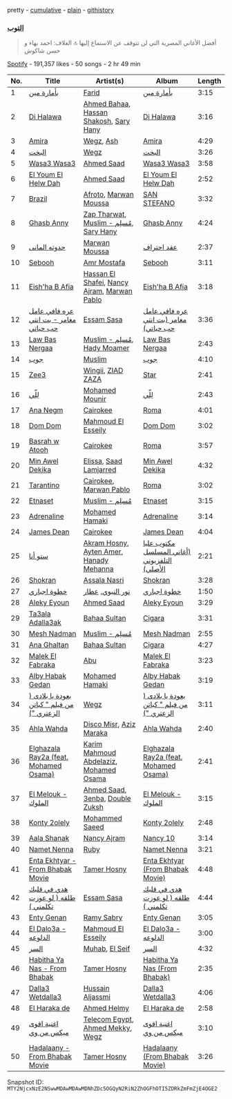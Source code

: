 pretty - [cumulative](/playlists/cumulative/37i9dQZF1DXd3AhRYJnfcl.md) - [plain](/playlists/plain/37i9dQZF1DXd3AhRYJnfcl) - [githistory](https://github.githistory.xyz/mackorone/spotify-playlist-archive/blob/main/playlists/plain/37i9dQZF1DXd3AhRYJnfcl)

### [التوب](https://open.spotify.com/playlist/37i9dQZF1DXd3AhRYJnfcl)

> أفضل الأغاني المصرية التي لن تتوقف عن الاستماع إليها 🔝 الغلاف: احمد بهاء و حسن شاكوش

[Spotify](https://open.spotify.com/user/spotify) - 191,357 likes - 50 songs - 2 hr 49 min

| No. | Title | Artist(s) | Album | Length |
|---|---|---|---|---|
| 1 | [بأمارة مين](https://open.spotify.com/track/0SbObewB36qKLWcaxMntej) | [Farid](https://open.spotify.com/artist/5OaC42gxOxSYgfmmSxe672) | [بأمارة مين](https://open.spotify.com/album/4yDWyAMP63GXX3SUjjV0Xd) | 3:15 |
| 2 | [Di Halawa](https://open.spotify.com/track/3BW4RcvJUYGtnPOzppeVW9) | [Ahmed Bahaa](https://open.spotify.com/artist/0YYLDpbsExW7PI14mRJPfx), [Hassan Shakosh](https://open.spotify.com/artist/62IUrFqq28x2SbRdzm9sQt), [Sary Hany](https://open.spotify.com/artist/1eTh9xZZfmBuobcE0oQFEK) | [Di Halawa](https://open.spotify.com/album/7hy7jpcDzPXmIde1fICTvT) | 3:16 |
| 3 | [Amira](https://open.spotify.com/track/2BHxg3zP8IdRvvWPVavzqB) | [Wegz](https://open.spotify.com/artist/4BKC2HOGEqtYz2Xbgp9N1q), [Ash](https://open.spotify.com/artist/4nkuNzBcYGlNmAqFWbHLqS) | [Amira](https://open.spotify.com/album/1VVZMKjwVA9hvPZcaCepOS) | 4:29 |
| 4 | [البخت](https://open.spotify.com/track/5kdlxZ5skOYY3VK8RlfEIZ) | [Wegz](https://open.spotify.com/artist/4BKC2HOGEqtYz2Xbgp9N1q) | [البخت](https://open.spotify.com/album/5EvIl5WEwCtuWwQY66s5O5) | 3:26 |
| 5 | [Wasa3 Wasa3](https://open.spotify.com/track/2hZb0DuHOlqka9VYhHlTpM) | [Ahmed Saad](https://open.spotify.com/artist/5D2ui1KD49TfyCDb35zf5V) | [Wasa3 Wasa3](https://open.spotify.com/album/4ejC21FFgQLYmMCm1OfSKh) | 3:58 |
| 6 | [El Youm El Helw Dah](https://open.spotify.com/track/2HbrI0oakRE7qNXoK74zNR) | [Ahmed Saad](https://open.spotify.com/artist/5D2ui1KD49TfyCDb35zf5V) | [El Youm El Helw Dah](https://open.spotify.com/album/2GwwqvLab4YiExMa8zFW1v) | 2:52 |
| 7 | [Brazil](https://open.spotify.com/track/6cpTq72SH9QSocMTnGEKg5) | [Afroto](https://open.spotify.com/artist/7yBuSjd5Z3w7acodk51evR), [Marwan Moussa](https://open.spotify.com/artist/2BBnFUgIaLHqoRYPfshoPb) | [SAN STEFANO](https://open.spotify.com/album/0AkGcmpMk9Ctaa8LgigTT1) | 3:32 |
| 8 | [Ghasb Anny](https://open.spotify.com/track/20MpmTGEcFIfMxxqobnxnl) | [Zap Tharwat](https://open.spotify.com/artist/3yLKIh0kKryfCRygWN5wFv), [Muslim \- مُسلِم](https://open.spotify.com/artist/2PM82jOCB674w4BL08zFVS), [Sary Hany](https://open.spotify.com/artist/1eTh9xZZfmBuobcE0oQFEK) | [Ghasb Anny](https://open.spotify.com/album/0XAMmhfNF6ezT5eEYPYKSy) | 4:24 |
| 9 | [حدوته المانى](https://open.spotify.com/track/1hpjMinSryyJGslYdF0cyy) | [Marwan Moussa](https://open.spotify.com/artist/2BBnFUgIaLHqoRYPfshoPb) | [عقد احتراف](https://open.spotify.com/album/34cUR6XjHpwHswwPq7R9v1) | 2:37 |
| 10 | [Sebooh](https://open.spotify.com/track/6aelrywDmMzedMN0FSa3s8) | [Amr Mostafa](https://open.spotify.com/artist/6YZXwVnjrIIz9SlBd8l2Cg) | [Sebooh](https://open.spotify.com/album/2fhRFoAFIXCI3RFNZQh5dY) | 3:11 |
| 11 | [Eish'ha B Afia](https://open.spotify.com/track/0VoGUSTCDyz5855v4S278P) | [Hassan El Shafei](https://open.spotify.com/artist/62HptqyCczb1325UIjFF7x), [Nancy Ajram](https://open.spotify.com/artist/0LnHdW6HMPoOlNdhG3DHjE), [Marwan Pablo](https://open.spotify.com/artist/56chSp36PsMhpQvUn1kdR3) | [Eish'ha B Afia](https://open.spotify.com/album/3qgIRDfNgnyxHi0YykyrWW) | 3:18 |
| 12 | [عره فافي عامل مغامر \- بت انتي حب حياتي](https://open.spotify.com/track/0PTlHYXWyCeayIw3Tpafdl) | [Essam Sasa](https://open.spotify.com/artist/2KjiHtx0h8tyJXbg8aYRgu) | [عره فافي عامل مغامر \(بت انتي حب حياتي\)](https://open.spotify.com/album/2eMdQBMDL8ShHvxyDCQkCk) | 3:36 |
| 13 | [Law Bas Nergaa](https://open.spotify.com/track/7ogQhlO9miA7gt18l0tlRT) | [Muslim \- مُسلِم](https://open.spotify.com/artist/2PM82jOCB674w4BL08zFVS), [Hady Moamer](https://open.spotify.com/artist/0jPg8Ugy7n2JrD9jBaBptD) | [Law Bas Nergaa](https://open.spotify.com/album/7mxi6m5tjRolq6U2HTTlq2) | 2:43 |
| 14 | [جوب](https://open.spotify.com/track/00iZxf2j4qUqsSa7HOngwZ) | [Muslim](https://open.spotify.com/artist/63OMTYC88PAsd7ffM3ErQv) | [جوب](https://open.spotify.com/album/0sUROVLFIxptdj9P8Vssyn) | 4:10 |
| 15 | [Zee3](https://open.spotify.com/track/5CTXFh5o4qpiXZeM1jxTBk) | [Wingii](https://open.spotify.com/artist/3i5MnWpawRCC9SYhLIHP7W), [ZIAD ZAZA](https://open.spotify.com/artist/03V846UE00DEjP9OaGvjKM) | [Star](https://open.spotify.com/album/7knqeOrwUe1idz6IZoD2hJ) | 2:41 |
| 16 | [لِلّي](https://open.spotify.com/track/0Kb87SCKl8pFyKm0yD9TYf) | [Mohamed Mounir](https://open.spotify.com/artist/6hPNpOLunxxpXVwi696pYl) | [لِلّي](https://open.spotify.com/album/5UHmwqHjPdCFXv1Vucwf9z) | 2:43 |
| 17 | [Ana Negm](https://open.spotify.com/track/6CU68VwcV10VfulVQMfj3X) | [Cairokee](https://open.spotify.com/artist/2GVksDv9UpY60i4CvytrZK) | [Roma](https://open.spotify.com/album/6ucy4v9cUETA0yRQx8D34F) | 4:01 |
| 18 | [Dom Dom](https://open.spotify.com/track/09qJciYwmS2hlWlpjaIKZm) | [Mahmoud El Esseily](https://open.spotify.com/artist/7MGFOSQK8O3im8YslR3DLB) | [Dom Dom](https://open.spotify.com/album/0b5kI7IIsYfVsAXawB2dak) | 3:02 |
| 19 | [Basrah w Atooh](https://open.spotify.com/track/4vIbws1xp082bv0zl8vLaJ) | [Cairokee](https://open.spotify.com/artist/2GVksDv9UpY60i4CvytrZK) | [Roma](https://open.spotify.com/album/6ucy4v9cUETA0yRQx8D34F) | 3:57 |
| 20 | [Min Awel Dekika](https://open.spotify.com/track/46Q0bzrsZyD2dzZCuLq5R2) | [Elissa](https://open.spotify.com/artist/68rvMwPL0yMbYR5cv0pzCR), [Saad Lamjarred](https://open.spotify.com/artist/0NjXtqYWpnV055KhfZgtuY) | [Min Awel Dekika](https://open.spotify.com/album/7zDngZE0h5FSTaPm9yhxto) | 4:32 |
| 21 | [Tarantino](https://open.spotify.com/track/13E54FVYV7fzEfZhtrKn0K) | [Cairokee](https://open.spotify.com/artist/2GVksDv9UpY60i4CvytrZK), [Marwan Pablo](https://open.spotify.com/artist/56chSp36PsMhpQvUn1kdR3) | [Roma](https://open.spotify.com/album/6ucy4v9cUETA0yRQx8D34F) | 3:02 |
| 22 | [Etnaset](https://open.spotify.com/track/5hiQSNo6jQbQ2m2gBZs7bU) | [Muslim \- مُسلِم](https://open.spotify.com/artist/2PM82jOCB674w4BL08zFVS) | [Etnaset](https://open.spotify.com/album/5nE6ovXOMjYZ1UG695iIkU) | 3:15 |
| 23 | [Adrenaline](https://open.spotify.com/track/1uE7Gln68v4duncYy4QgQm) | [Mohamed Hamaki](https://open.spotify.com/artist/6bb9VI1PpPTEmdgcgjTppX) | [Adrenaline](https://open.spotify.com/album/7BbMlrhOzLqWAbf9o1yBw6) | 3:14 |
| 24 | [James Dean](https://open.spotify.com/track/3bN0IZvx7rI9yK0JAYdP2M) | [Cairokee](https://open.spotify.com/artist/2GVksDv9UpY60i4CvytrZK) | [James Dean](https://open.spotify.com/album/0xreh1fpGApy66xjYdGEMD) | 4:04 |
| 25 | [ستو أنا](https://open.spotify.com/track/0BCEJXmemL21JvNNoOB5TT) | [Akram Hosny](https://open.spotify.com/artist/0uFv3QyIZZuL1ZzT9J19Fi), [Ayten Amer](https://open.spotify.com/artist/4Own1NEZVQQ573zBzyRalb), [Hanady Mehanna](https://open.spotify.com/artist/5v3hMjviVKzTsRKjiUFiGT) | [مكتوب عليا \(أغاني المسلسل التلفزيوني الأصلي\)](https://open.spotify.com/album/7CNSRnoyRE1QhSWksa8OFs) | 2:21 |
| 26 | [Shokran](https://open.spotify.com/track/3zpuelnjip23dk1hxTqklg) | [Assala Nasri](https://open.spotify.com/artist/6MQnUjIjnIOfHDFzqBJOAl) | [Shokran](https://open.spotify.com/album/572v0Jez74h9cMKAYPCIug) | 3:28 |
| 27 | [خطوة اجباري](https://open.spotify.com/track/06h6dQDVdXjnIOXGXabW02) | [نور النبوي](https://open.spotify.com/artist/2lvyyBvz0mMzl57uxbzQ15), [عطار](https://open.spotify.com/artist/0qYgCdqD3rVSoguhaDGGWZ) | [خطوة اجباري](https://open.spotify.com/album/74il7VqlKq7JEM1oiTrIm5) | 1:50 |
| 28 | [Aleky Eyoun](https://open.spotify.com/track/5kQCI3faUHASM28R91ksUY) | [Ahmed Saad](https://open.spotify.com/artist/5D2ui1KD49TfyCDb35zf5V) | [Aleky Eyoun](https://open.spotify.com/album/78SzkM05ePjjFN1PNBurUh) | 3:29 |
| 29 | [Ta3ala Adalla3ak](https://open.spotify.com/track/3LXPZvEHf0vhgFKs4giHSS) | [Bahaa Sultan](https://open.spotify.com/artist/2KJgliIl1dMyeOMyCcnYv7) | [Cigara](https://open.spotify.com/album/6tlo8DzuR11Z9g8nHP8vd3) | 3:31 |
| 30 | [Mesh Nadman](https://open.spotify.com/track/3g4p8OgtpxHpEHzEjnRo6J) | [Muslim \- مُسلِم](https://open.spotify.com/artist/2PM82jOCB674w4BL08zFVS) | [Mesh Nadman](https://open.spotify.com/album/5UzHxBDzrASY4c8xUXBbzy) | 2:55 |
| 31 | [Ana Ghaltan](https://open.spotify.com/track/7I2GzEUE2hADoq9uuAvYh7) | [Bahaa Sultan](https://open.spotify.com/artist/2KJgliIl1dMyeOMyCcnYv7) | [Cigara](https://open.spotify.com/album/6tlo8DzuR11Z9g8nHP8vd3) | 4:27 |
| 32 | [Malek El Fabraka](https://open.spotify.com/track/6DdXM6uwl9XuGIVwP7bXOx) | [Abu](https://open.spotify.com/artist/0oXeb3Z8lPe5ObsbBGicML) | [Malek El Fabraka](https://open.spotify.com/album/2T3oPO96g0IUsYb9uD2ULT) | 3:23 |
| 33 | [Alby Habak Gedan](https://open.spotify.com/track/4pGaxNrUaxI98DYSK6s7mj) | [Mohamed Hamaki](https://open.spotify.com/artist/6bb9VI1PpPTEmdgcgjTppX) | [Alby Habak Gedan](https://open.spotify.com/album/6C4b7LphPB912ZLNdO6AuU) | 3:19 |
| 34 | [بعودة يا بلادى \( من فيلم " كباتن الزعتري "\)](https://open.spotify.com/track/5V0l4DBUYwNr8ETXqf1Yod) | [Wegz](https://open.spotify.com/artist/4BKC2HOGEqtYz2Xbgp9N1q) | [بعودة يا بلادى \( من فيلم " كباتن الزعتري "\)](https://open.spotify.com/album/5C60nNtSBoFoFjrb6hTuRy) | 3:11 |
| 35 | [Ahla Wahda](https://open.spotify.com/track/6zUTQHFa3gsmWyRxZzYe4e) | [Disco Misr](https://open.spotify.com/artist/1HIaYLpcp8yyYRSQFP7vIi), [Aziz Maraka](https://open.spotify.com/artist/2qi698G7BphxwdPUbQgZMU) | [Ahla Wahda](https://open.spotify.com/album/2NVcbbexvP2V3pDBtvXI6K) | 2:40 |
| 36 | [Elghazala Ray2a \(feat\. Mohamed Osama\)](https://open.spotify.com/track/4xAYDw7NVSKkvMIE9vFTVu) | [Karim Mahmoud Abdelaziz](https://open.spotify.com/artist/0jDk5u8slIxP4B5AtbyZq6), [Mohamed Osama](https://open.spotify.com/artist/1cODd5riWEV19DpwGut4CN) | [Elghazala Ray2a \(feat\. Mohamed Osama\)](https://open.spotify.com/album/5jjujcUlw3FwkINsaodz71) | 2:41 |
| 37 | [El Melouk \- الملوك](https://open.spotify.com/track/04vHPXVGnb51q13NBoW22W) | [Ahmed Saad](https://open.spotify.com/artist/5D2ui1KD49TfyCDb35zf5V), [3enba](https://open.spotify.com/artist/4U7K3Xm1CXe5FpBGYUcHUZ), [Double Zuksh](https://open.spotify.com/artist/02T4vKIGje48LHpXmJoEwo) | [El Melouk \- الملوك](https://open.spotify.com/album/3eMTz433EZ3pEHtszeiIL2) | 3:15 |
| 38 | [Konty 2olely](https://open.spotify.com/track/49odA1EtwSkPefTEeIwqBx) | [Mohammed Saeed](https://open.spotify.com/artist/1ZpCdBZ3rL0mXxMhzhOBvi) | [Konty 2olely](https://open.spotify.com/album/7ko3njN5mraY8cgakYCmbf) | 2:48 |
| 39 | [Aala Shanak](https://open.spotify.com/track/32fN22RlrQRRCH59Y80eSB) | [Nancy Ajram](https://open.spotify.com/artist/0LnHdW6HMPoOlNdhG3DHjE) | [Nancy 10](https://open.spotify.com/album/3uqaoNAn5imRyAztEcb6Bb) | 3:14 |
| 40 | [Namet Nenna](https://open.spotify.com/track/7pu5c7XiIjyxnbohUJQ0b0) | [Ruby](https://open.spotify.com/artist/2lMy93l58wzjh8DepKL814) | [Namet Nenna](https://open.spotify.com/album/1pWX63oQEUEctHaDU4som3) | 3:21 |
| 41 | [Enta Ekhtyar \- From Bhabak Movie](https://open.spotify.com/track/5bMArgC9c0qSHRoTL2NlLy) | [Tamer Hosny](https://open.spotify.com/artist/4cGfgRmpFc9zgZMfuSXhqy) | [Enta Ekhtyar \(From Bhabak Movie\)](https://open.spotify.com/album/0os60GScuoNH6G53ga73IE) | 4:48 |
| 42 | [هدي في قلبك طلقه \( لو عوزت تكلمني \)](https://open.spotify.com/track/3Ab2U2Yvs9kM0IuXxC1HmT) | [Essam Sasa](https://open.spotify.com/artist/2KjiHtx0h8tyJXbg8aYRgu) | [هدي في قلبك طلقه \( لو عوزت تكلمني \)](https://open.spotify.com/album/4UuC0L72EoVpiUo02fjolL) | 4:44 |
| 43 | [Enty Genan](https://open.spotify.com/track/7i5Ud8atK2QZdxgdVLtExX) | [Ramy Sabry](https://open.spotify.com/artist/5LtHZB7vU02HtNoOzNcVhc) | [Enty Genan](https://open.spotify.com/album/0V4l3eqaozw81VyPXhav01) | 3:05 |
| 44 | [El Dalo3a \- الدلوعه](https://open.spotify.com/track/5pOMkd7UP0qs3ESXchLhWZ) | [Mahmoud El Esseily](https://open.spotify.com/artist/7MGFOSQK8O3im8YslR3DLB) | [El Dalo3a \- الدلوعه](https://open.spotify.com/album/5fq7qJFXwmWfsff0z7zsNz) | 3:00 |
| 45 | [السر](https://open.spotify.com/track/5jXlvpnQwhRmixTZ6oqMo3) | [Muhab](https://open.spotify.com/artist/3mUUUQDWnVlttF1yERxmPQ), [El Seif](https://open.spotify.com/artist/5pEMAuF7RVXLCCiIkqVC0q) | [السر](https://open.spotify.com/album/7rPpGIJZZl3RsPeWEksCoW) | 4:32 |
| 46 | [Habitha Ya Nas \- From Bhabak](https://open.spotify.com/track/2SeSRjNj2SJF7Ieo8Q1vnj) | [Tamer Hosny](https://open.spotify.com/artist/4cGfgRmpFc9zgZMfuSXhqy) | [Habitha Ya Nas \(From Bhabak\)](https://open.spotify.com/album/6Bhai5TfTSq9hX4SyHSvGS) | 2:35 |
| 47 | [Dalla3 Wetdalla3](https://open.spotify.com/track/5ciTsQ0b2wsoEPrDY2MjWJ) | [Hussain Aljassmi](https://open.spotify.com/artist/1TcEy92Hugt8o9STqUDz2D) | [Dalla3 Wetdalla3](https://open.spotify.com/album/4bHkkZsw6is2Tx2U8F2st6) | 4:06 |
| 48 | [El Haraka de](https://open.spotify.com/track/1IhGkxXcW4vFBR9dHP5To9) | [Ahmed Helmy](https://open.spotify.com/artist/6weFHq6TU2aoz3eb6JNSbB) | [El Haraka de](https://open.spotify.com/album/4xoAvWYktjyTSA8lBuFIxJ) | 2:58 |
| 49 | [اغنية اقوى ميكس من وي](https://open.spotify.com/track/53NXe3kkRKLOHetbquwSxt) | [Telecom Egypt](https://open.spotify.com/artist/1dIzfeZM7R7E6Wl9MedD9v), [Ahmed Mekky](https://open.spotify.com/artist/6Q0JYiqcSa28nT0KOQZtX6), [Wegz](https://open.spotify.com/artist/4BKC2HOGEqtYz2Xbgp9N1q) | [اغنية اقوى ميكس من وي](https://open.spotify.com/album/4kETJFrrqFJn9VO5EkcTLB) | 3:10 |
| 50 | [Hadalaany \- From Bhabak Movie](https://open.spotify.com/track/2MBqyVD794w8Tn0IPGLEBW) | [Tamer Hosny](https://open.spotify.com/artist/4cGfgRmpFc9zgZMfuSXhqy) | [Hadalaany \(From Bhabak Movie\)](https://open.spotify.com/album/2dQZwRz9UH0MLwKmxeegsz) | 3:26 |

Snapshot ID: `MTY2NjcxNzE2NSwwMDAwMDAwMDNhZDc5OGQyN2RiN2ZhOGFhOTI5ZDRkZmFmZjE4OGE2`
